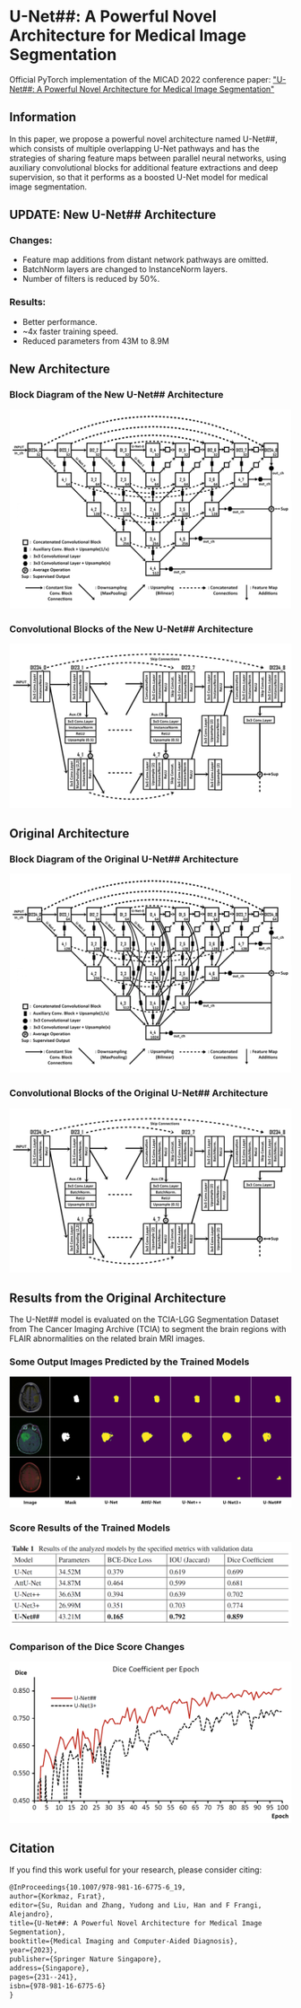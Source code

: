 # U-Net\#\#: A Powerful Novel Architecture for Medical Image Segmentation
Official PyTorch implementation of the MICAD 2022 conference paper: ["U-Net##: A Powerful Novel Architecture for Medical Image Segmentation"](https://link.springer.com/chapter/10.1007/978-981-16-6775-6_19)

## Information

In this paper, we propose a powerful novel architecture named U-Net##, which consists of multiple overlapping U-Net pathways and has the strategies of sharing feature maps between parallel neural networks, using auxiliary convolutional blocks for additional feature extractions and deep supervision, so that it performs as a boosted U-Net model for medical image segmentation.

## UPDATE: New U-Net\#\# Architecture ##

### Changes: ###
* Feature map additions from distant network pathways are omitted.
* BatchNorm layers are changed to InstanceNorm layers.
* Number of filters is reduced by 50%.

### Results: ###
* Better performance.
* ~4x faster training speed.
* Reduced parameters from 43M to 8.9M

## New Architecture

### Block Diagram of the New U-Net\#\# Architecture

<img title="U-Net## Block Diagram" src="https://github.com/firatkorkmaz/UNetSharpSharp/blob/main/images/UNetSharpSharp.png">

### Convolutional Blocks of the New U-Net\#\# Architecture

<img title="U-Net## Convolutional Blocks" src="https://github.com/firatkorkmaz/UNetSharpSharp/blob/main/images/UNetSharpSharpCB.png">

## Original Architecture

### Block Diagram of the Original U-Net\#\# Architecture

<img title="U-Net## Block Diagram" src="https://github.com/firatkorkmaz/UNetSharpSharp/blob/main/images/UNetSharpSharp_Original.png">

### Convolutional Blocks of the Original U-Net\#\# Architecture

<img title="U-Net## Convolutional Blocks" src="https://github.com/firatkorkmaz/UNetSharpSharp/blob/main/images/UNetSharpSharpCB_Original.png">

## Results from the Original Architecture

The U-Net## model is evaluated on the TCIA-LGG Segmentation Dataset from The Cancer Imaging Archive (TCIA) to segment the brain regions with FLAIR abnormalities on the related brain MRI images.

### Some Output Images Predicted by the Trained Models

<img title="Predicted Output Images" src="https://github.com/firatkorkmaz/UNetSharpSharp/blob/main/images/UNetSharpSharpComparison.png">

### Score Results of the Trained Models

<img title="Score Results" src="https://github.com/firatkorkmaz/UNetSharpSharp/blob/main/images/UNetSharpSharpScores.png">

### Comparison of the Dice Score Changes

<img title="Dice Coefficient per Epoch" src="https://github.com/firatkorkmaz/UNetSharpSharp/blob/main/images/UNetSharpSharpDiceGraph.png">

## Citation

If you find this work useful for your research, please consider citing:

```
@InProceedings{10.1007/978-981-16-6775-6_19,
author={Korkmaz, Fırat},
editor={Su, Ruidan and Zhang, Yudong and Liu, Han and F Frangi, Alejandro},
title={U-Net##: A Powerful Novel Architecture for Medical Image Segmentation},
booktitle={Medical Imaging and Computer-Aided Diagnosis},
year={2023},
publisher={Springer Nature Singapore},
address={Singapore},
pages={231--241},
isbn={978-981-16-6775-6}
}
```
